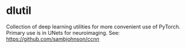 # dlutil

Collection of deep learning utilities for more convenient use of PyTorch.
Primary use is in UNets for neuroimaging. See: https://github.com/sambjohnson/ccnn
